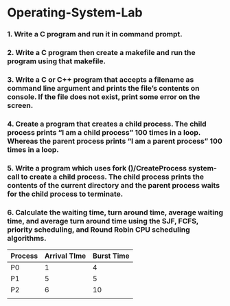 # Operating-System-Lab

### 1. Write a C program and run it in command prompt.

### 2. Write a C program then create a makefile and run the program using that makefile.

### 3. Write a C or C++ program that accepts a filename as command line argument and prints the file’s contents on console. If the file does not exist, print some error on the screen.

### 4. Create a program that creates a child process. The child process prints “I am a child process” 100 times in a loop. Whereas the parent process prints “I am a parent process” 100 times in a loop.

### 5. Write a program which uses fork ()/CreateProcess system-call to create a child process. The child process prints the contents of the current directory and the parent process waits for the child process to terminate.

### 6. Calculate the waiting time, turn around time, average waiting time, and average turn around time using the SJF, FCFS, priority scheduling, and Round Robin CPU scheduling algorithms.

| Process | Arrival TIme | Burst Time |
| ------- | ------------ | ---------- |
| P0      | 1            | 4          |
| P1      | 5            | 5          |
| P2      | 6            | 10         |
|         |              |            |

